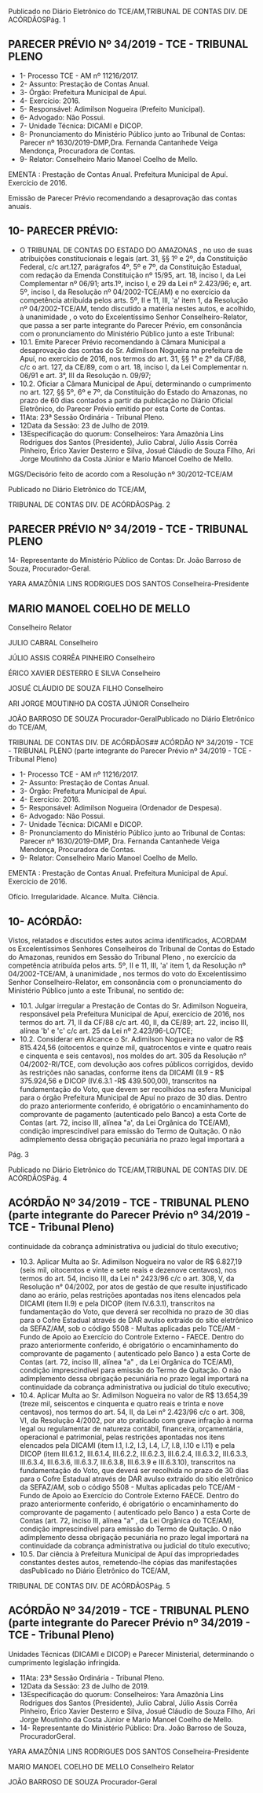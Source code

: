 Publicado  no  Diário  Eletrônico do TCE/AM,TRIBUNAL DE CONTAS DIV. DE ACÓRDÃOSPág. 1

## PARECER PRÉVIO Nº 34/2019 - TCE - TRIBUNAL PLENO

- 1- Processo TCE - AM nº 11216/2017.
- 2- Assunto: Prestação de Contas Anual.
- 3- Órgão: Prefeitura Municipal de Apuí.
- 4- Exercício: 2016.
- 5- Responsável: Adimilson Nogueira (Prefeito Municipal).
- 6- Advogado: Não Possui.
- 7- Unidade Técnica: DICAMI e DICOP.
- 8- Pronunciamento  do  Ministério  Público  junto  ao  Tribunal  de  Contas: Parecer  nº 1630/2019-DMP,Dra. Fernanda Cantanhede Veiga Mendonça, Procuradora de Contas.
- 9- Relator: Conselheiro Mario Manoel Coelho de Mello.

EMENTA : Prestação  de  Contas  Anual.  Prefeitura Municipal de Apuí.  Exercício de 2016.

Emissão de Parecer Prévio recomendando a desaprovação das contas anuais.

## 10-  PARECER PRÉVIO:

- O  TRIBUNAL  DE  CONTAS  DO  ESTADO  DO  AMAZONAS ,  no  uso  de  suas atribuições  constitucionais  e  legais  (art.  31,  §§  1º  e  2º,  da  Constituição  Federal,  c/c art.127,  parágrafos  4º,  5º  e  7º,  da  Constituição  Estadual,  com  redação  da  Emenda Constituição nº 15/95, art. 18, inciso I, da Lei Complementar nº 06/91; arts.1º, inciso I, e 29  da  Lei  nº  2.423/96;  e,  art.  5º,  inciso  I,  da  Resolução  nº  04/2002-TCE/AM)  e  no exercício da competência atribuída pelos arts. 5º, II e 11, III, 'a' item 1, da Resolução nº 04/2002-TCE/AM, tendo discutido a matéria nestes autos, e acolhido, à unanimidade , o voto do Excelentíssimo Senhor Conselheiro-Relator, que passa a ser parte integrante do Parecer  Prévio, em consonância com  o  pronunciamento  do  Ministério  Público  junto  a este Tribunal:
- 10.1. Emite Parecer Prévio recomendando à Câmara Municipal a desaprovação das contas do Sr. Adimilson Nogueira na prefeitura de Apuí, no exercício de 2016, nos termos do art. 31, §§ 1° e 2° da CF/88, c/c o art. 127, da CE/89, com o art. 18, inciso I, da Lei Complementar n. 06/91 e art. 3°, III da Resolução n. 09/97;
- 10.2. Oficiar a  Câmara  Municipal  de  Apuí,  determinando  o  cumprimento  no art.  127,  §§  5º,  6º  e  7º,  da  Constituição  do  Estado  do  Amazonas,  no prazo  de  60  dias  contados  a  partir  da  publicação  no  Diário  Oficial Eletrônico, do Parecer Prévio emitido por esta Corte de Contas.
- 11Ata: 23ª Sessão Ordinária - Tribunal Pleno.
- 12Data da Sessão: 23 de Julho de 2019.
- 13Especificação  do  quorum: Conselheiros: Yara  Amazônia  Lins  Rodrigues  dos Santos (Presidente), Julio Cabral, Júlio Assis Corrêa Pinheiro, Érico Xavier Desterro e Silva,  Josué  Cláudio  de  Souza  Filho,  Ari  Jorge  Moutinho  da  Costa  Júnior  e  Mario Manoel Coelho de Mello.

MGS/Decisório feito de acordo com a Resolução nº 30/2012-TCE/AM

Publicado  no  Diário  Eletrônico do TCE/AM,

TRIBUNAL DE CONTAS DIV. DE ACÓRDÃOSPág. 2

## PARECER PRÉVIO Nº 34/2019 - TCE - TRIBUNAL PLENO

14-  Representante  do  Ministério  Público  de  Contas: Dr. João  Barroso  de  Souza, Procurador-Geral.

YARA AMAZÔNIA LINS RODRIGUES DOS SANTOS Conselheira-Presidente

## MARIO MANOEL COELHO DE MELLO

Conselheiro Relator

JULIO CABRAL Conselheiro

JÚLIO ASSIS CORRÊA PINHEIRO Conselheiro

ÉRICO XAVIER DESTERRO E SILVA Conselheiro

JOSUÉ CLÁUDIO DE SOUZA FILHO Conselheiro

ARI JORGE MOUTINHO DA COSTA JÚNIOR Conselheiro

JOÃO BARROSO DE SOUZA Procurador-GeralPublicado  no  Diário  Eletrônico do TCE/AM,

TRIBUNAL DE CONTAS DIV. DE ACÓRDÃOS## ACÓRDÃO Nº 34/2019 - TCE - TRIBUNAL PLENO (parte integrante do Parecer Prévio nº 34/2019 - TCE - Tribunal Pleno)

- 1- Processo TCE - AM nº 11216/2017.
- 2- Assunto: Prestação de Contas Anual.
- 3- Órgão: Prefeitura Municipal de Apuí.
- 4- Exercício: 2016.
- 5- Responsável: Adimilson Nogueira (Ordenador de Despesa).
- 6- Advogado: Não Possui.
- 7- Unidade Técnica: DICAMI e DICOP.
- 8- Pronunciamento  do  Ministério  Público  junto  ao  Tribunal  de  Contas: Parecer  nº 1630/2019-DMP,  Dra. Fernanda Cantanhede  Veiga Mendonça,  Procuradora de Contas.
- 9- Relator: Conselheiro Mario Manoel Coelho de Mello.

EMENTA : Prestação  de  Contas  Anual.  Prefeitura Municipal de Apuí. Exercício de 2016.

Ofício. Irregularidade. Alcance. Multa. Ciência.

## 10-  ACÓRDÃO:

Vistos, relatados e discutidos estes autos acima identificados, ACORDAM os Excelentíssimos Senhores Conselheiros do Tribunal de Contas do Estado do Amazonas, reunidos em Sessão do Tribunal Pleno , no exercício da competência atribuída pelos arts. 5º, II e 11, III, 'a' item 1, da Resolução nº 04/2002-TCE/AM, à unanimidade , nos termos do voto do Excelentíssimo Senhor  Conselheiro-Relator, em  consonância com  o pronunciamento do Ministério Público junto a este Tribunal, no sentido de:

- 10.1. Julgar irregular a Prestação de Contas do Sr. Adimilson Nogueira, responsável pela Prefeitura Municipal de Apuí, exercício de 2016, nos termos do art. 71, II da CF/88 c/c art. 40, II, da CE/89; art. 22, inciso III, alínea 'b' e 'c' c/c art. 25 da Lei nº 2.423/96-LO/TCE;
- 10.2. Considerar  em  Alcance o Sr.  Adimilson  Nogueira no  valor  de R$ 815.424,56 (oitocentos e quinze mil, quatrocentos e vinte e quatro reais e cinquenta e seis centavos), nos moldes do art. 305 da Resolução n° 04/2002-RI/TCE, com devolução aos cofres públicos corrigidos, devido às  restrições  não  sanadas,  conforme  itens  da  DICAMI  (II.9  -  R$ 375.924,56 e DICOP  (IV.6.3.1 -R$  439.500,00), transcritos na fundamentação do Voto, que devem ser recolhidos na esfera Municipal para o órgão Prefeitura Municipal de Apuí no prazo de 30 dias. Dentro do prazo anteriormente conferido, é obrigatório o encaminhamento do comprovante de pagamento (autenticado pelo Banco) a esta Corte de Contas  (art.  72,  inciso  III,  alínea  "a',  da  Lei  Orgânica  do  TCE/AM), condição imprescindível  para  emissão  do Termo  de  Quitação.  O  não adimplemento dessa obrigação pecuniária no prazo legal importará a

Pág. 3

Publicado  no  Diário  Eletrônico do TCE/AM,TRIBUNAL DE CONTAS DIV. DE ACÓRDÃOSPág. 4

## ACÓRDÃO Nº 34/2019 - TCE - TRIBUNAL PLENO (parte integrante do Parecer Prévio nº 34/2019 - TCE - Tribunal Pleno)

continuidade da cobrança administrativa ou judicial do título executivo;

- 10.3. Aplicar  Multa ao Sr.  Adimilson  Nogueira no  valor  de R$  6.827,19 (seis  mil,  oitocentos  e  vinte  e  sete  reais  e  dezenove  centavos),  nos termos  do  art.  54,  inciso  III,  da  Lei  n°  2423/96  c/c  o  art.  308,  V,  da Resolução n° 04/2002, por atos de gestão de que resulte injustificado dano  ao  erário,  pelas  restrições  apontadas  nos  itens  elencados  pela DICAMI  (item  II.9) e pela DICOP  (item  IV.6.3.1), transcritos na fundamentação do Voto, que deverá ser recolhida no prazo de 30 dias para  o  Cofre  Estadual  através  de  DAR  avulso  extraído  do  sítio eletrônico  da  SEFAZ/AM,  sob  o  código  5508  -  Multas  aplicadas  pelo TCE/AM - Fundo de Apoio ao Exercício do Controle Externo - FAECE. Dentro do prazo anteriormente conferido, é obrigatório o encaminhamento  do  comprovante  de  pagamento  ( autenticado  pelo Banco )  a  esta  Corte  de  Contas  (art.  72,  inciso  III,  alínea  "a"  ,  da  Lei Orgânica  do  TCE/AM),  condição  imprescindível  para  emissão  do Termo de Quitação. O não adimplemento dessa obrigação pecuniária no prazo legal importará na continuidade da cobrança administrativa ou judicial do título executivo;
- 10.4. Aplicar Multa ao Sr.  Adimilson Nogueira no  valor  de R$ 13.654,39 (treze  mil,  seiscentos  e  cinquenta  e  quatro  reais  e  trinta  e  nove centavos), nos termos do art. 54, II, da Lei n° 2.423/96 c/c o art. 308, VI, da Resolução 4/2002, por ato praticado com grave infração à norma legal  ou  regulamentar  de  natureza  contábil,  financeira,  orçamentária, operacional e patrimonial, pelas restrições apontadas nos itens elencados pela DICAMI (item I.1, I.2, I.3, I.4, I.7, I.8, I.10 e I.11) e pela DICOP  (item  III.6.1.2, III.6.1.4, III.6.2.2, III.6.2.3, III.6.2.4, III.6.3.2, III.6.3.3, III.6.3.4, III.6.3.6, III.6.3.7, III.6.3.8, III.6.3.9 e III.6.3.10), transcritos  na  fundamentação do  Voto,  que  deverá  ser  recolhida  no prazo de 30 dias para o Cofre Estadual através de DAR avulso extraído do sítio eletrônico da SEFAZ/AM, sob o código 5508 - Multas aplicadas pelo  TCE/AM  -  Fundo  de  Apoio  ao  Exercício  do  Controle  Externo  FAECE.  Dentro  do  prazo  anteriormente  conferido,  é  obrigatório  o encaminhamento  do  comprovante  de  pagamento  ( autenticado  pelo Banco )  a  esta  Corte  de  Contas  (art.  72,  inciso  III,  alínea  "a"  ,  da  Lei Orgânica  do  TCE/AM),  condição  imprescindível  para  emissão  do Termo de Quitação. O não adimplemento dessa obrigação pecuniária no prazo legal importará na continuidade da cobrança administrativa ou judicial do título executivo;
- 10.5. Dar ciência à Prefeitura Municipal de Apuí das impropriedades constantes destes autos, remetendo-lhe cópias das manifestações dasPublicado  no  Diário  Eletrônico do TCE/AM,

TRIBUNAL DE CONTAS DIV. DE ACÓRDÃOSPág. 5

## ACÓRDÃO Nº 34/2019 - TCE - TRIBUNAL PLENO (parte integrante do Parecer Prévio nº 34/2019 - TCE - Tribunal Pleno)

Unidades Técnicas (DICAMI e DICOP) e Parecer Ministerial, determinando o cumprimento legislação infringida.

- 11Ata: 23ª Sessão Ordinária - Tribunal Pleno.
- 12Data da Sessão: 23 de Julho de 2019.
- 13Especificação  do  quorum: Conselheiros: Yara  Amazônia  Lins  Rodrigues  dos Santos (Presidente), Julio Cabral, Júlio Assis Corrêa Pinheiro, Érico Xavier Desterro e Silva,  Josué  Cláudio  de  Souza  Filho,  Ari  Jorge  Moutinho  da  Costa  Júnior  e  Mario Manoel Coelho de Mello.
- 14-  Representante do Ministério Público: Dra. João Barroso de Souza, ProcuradorGeral.

YARA AMAZÔNIA LINS RODRIGUES DOS SANTOS Conselheira-Presidente

MARIO MANOEL COELHO DE MELLO Conselheiro Relator

JOÃO BARROSO DE SOUZA Procurador-Geral